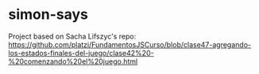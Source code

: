 # simon-says

Project based on Sacha Lifszyc's repo: https://github.com/platzi/FundamentosJSCurso/blob/clase47-agregando-los-estados-finales-del-juego/clase42%20-%20comenzando%20el%20juego.html
